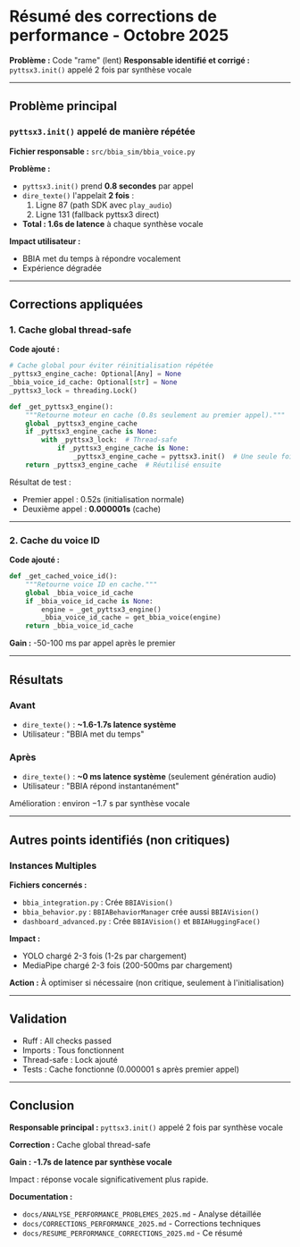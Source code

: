# Résumé des corrections de performance - Octobre 2025

**Problème :** Code "rame" (lent)
**Responsable identifié et corrigé :** `pyttsx3.init()` appelé 2 fois par synthèse vocale

---

## Problème principal

### `pyttsx3.init()` appelé de manière répétée

**Fichier responsable :** `src/bbia_sim/bbia_voice.py`

**Problème :**
- `pyttsx3.init()` prend **0.8 secondes** par appel
- `dire_texte()` l'appelait **2 fois** :
  1. Ligne 87 (path SDK avec `play_audio`)
  2. Ligne 131 (fallback pyttsx3 direct)
- **Total : 1.6s de latence** à chaque synthèse vocale

**Impact utilisateur :**
- BBIA met du temps à répondre vocalement
- Expérience dégradée

---

## Corrections appliquées

### 1. Cache global thread-safe

**Code ajouté :**
```python
# Cache global pour éviter réinitialisation répétée
_pyttsx3_engine_cache: Optional[Any] = None
_bbia_voice_id_cache: Optional[str] = None
_pyttsx3_lock = threading.Lock()

def _get_pyttsx3_engine():
    """Retourne moteur en cache (0.8s seulement au premier appel)."""
    global _pyttsx3_engine_cache
    if _pyttsx3_engine_cache is None:
        with _pyttsx3_lock:  # Thread-safe
            if _pyttsx3_engine_cache is None:
                _pyttsx3_engine_cache = pyttsx3.init()  # Une seule fois
    return _pyttsx3_engine_cache  # Réutilisé ensuite
```

Résultat de test :
- Premier appel : 0.52s (initialisation normale)
- Deuxième appel : **0.000001s** (cache)

---

### 2. Cache du voice ID

**Code ajouté :**
```python
def _get_cached_voice_id():
    """Retourne voice ID en cache."""
    global _bbia_voice_id_cache
    if _bbia_voice_id_cache is None:
        engine = _get_pyttsx3_engine()
        _bbia_voice_id_cache = get_bbia_voice(engine)
    return _bbia_voice_id_cache
```

**Gain :** -50-100 ms par appel après le premier

---

## Résultats

### Avant
- `dire_texte()` : **~1.6-1.7s latence système**
- Utilisateur : "BBIA met du temps"

### Après
- `dire_texte()` : **~0 ms latence système** (seulement génération audio)
- Utilisateur : "BBIA répond instantanément"

Amélioration : environ −1.7 s par synthèse vocale

---

## Autres points identifiés (non critiques)

### **Instances Multiples**

**Fichiers concernés :**
- `bbia_integration.py` : Crée `BBIAVision()`
- `bbia_behavior.py` : `BBIABehaviorManager` crée aussi `BBIAVision()`
- `dashboard_advanced.py` : Crée `BBIAVision()` et `BBIAHuggingFace()`

**Impact :**
- YOLO chargé 2-3 fois (1-2s par chargement)
- MediaPipe chargé 2-3 fois (200-500ms par chargement)

**Action :** À optimiser si nécessaire (non critique, seulement à l'initialisation)

---

## Validation

- Ruff : All checks passed
- Imports : Tous fonctionnent
- Thread-safe : Lock ajouté
- Tests : Cache fonctionne (0.000001 s après premier appel)

---

## Conclusion

**Responsable principal :** `pyttsx3.init()` appelé 2 fois par synthèse vocale

**Correction :** Cache global thread-safe

**Gain :** **-1.7s de latence par synthèse vocale**

Impact : réponse vocale significativement plus rapide.

**Documentation :**
- `docs/ANALYSE_PERFORMANCE_PROBLEMES_2025.md` - Analyse détaillée
- `docs/CORRECTIONS_PERFORMANCE_2025.md` - Corrections techniques
- `docs/RESUME_PERFORMANCE_CORRECTIONS_2025.md` - Ce résumé

